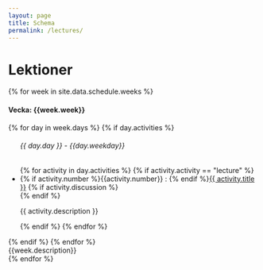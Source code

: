 ```yaml
---
layout: page
title: Schema
permalink: /lectures/
---
```


# Lektioner

<div class="row ">
{% for week in site.data.schedule.weeks %}                         
      <div class="col-lg-4">
            <div class="card lectures-card">
                  <div class="card-header text-center">
                        <h4>Vecka: {{week.week}}</h4>
                  </div>
                        <div class="card-body" >
                              <div class="row mt-3">
                              {% for day in week.days %}
                                    {% if day.activities %}
                                    <ul class="list-group lectures-list lec-first">
                                    <h6 class="card-subtitle mb-2 text-muted postlower ml-3">{{ day.day }} - {{day.weekday}}</h6>
                                    {% for activity in day.activities %}
                                    {% if activity.activity == "lecture" %}
                                          <li class="list-group-item">
                                                <i class="bi bi-chevron-double-right lec-icon"></i> {% if activity.number %}{{activity.number}} : {% endif %}<a href="{{ activity.slug | prepend: site.baseurl }}">{{ activity.title }}</a>
                                                {% if activity.discussion %}<a href="{{activity.discussion}}"><i class="fa fa-comments" aria-hidden="true"></i></a><br>{% endif %}
                                                <p class="description"> {{ activity.description }}</p>
                                          </li>
                                    {% endif %}
                                    {% endfor %}
                                    </ul>
                                    {% endif %}
                                    {% endfor %}
                              </div>
                        </div>
                        <div class="card-footer text-center">
                        {{week.description}}
                        </div>
                  </div>
      </div>
{% endfor %}
</div>